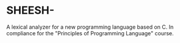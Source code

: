 # SHEESH-
A lexical analyzer for a new programming language based on C. In compliance for the "Principles of Programming Language" course.
